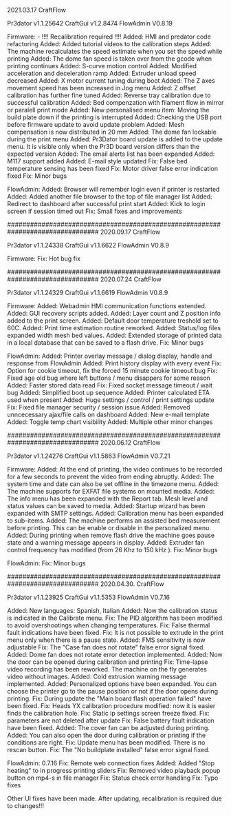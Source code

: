 2021.03.17 CraftFlow

Pr3dator  v1.1.25642
CraftGui  v1.2.8474
FlowAdmin V0.8.19

Firmware: - !!!! Recalibration required !!!!
Added: HMI and predator code refactoring
Added: Added tutorial videos to the calibration steps
Added: The machine recalculates the speed estimate when you set the speed while printing
Added: The dome fan speed is taken over from the gcode when printing continues
Added: S-curve motion control
Added: Modified acceleration and deceleration ramp
Added: Extruder unload speed decreased
Added: X motor current tuning during boot
Added: The Z axes movement speed has been increased in Jog menu
Added: Z offset calibration has further fine tuned
Added: Reverse tray calibration due to successful calibration 
Added: Bed compenzation with filament flow in mirror or paralell print mode
Added: New personalised menu item: Moving the build plate down if the printing is interrupted
Added: Checking the USB port before firmware update to avoid update problem
Added: Mesh compensation is now distributed in 20 mm
Added: The dome fan lockable during the print menu
Added: Pr3Dator board update is added to the update menu. It is visible only when the Pr3D board version differs than the expected version
Added: The email alerts list has been expanded
Added: M117 support added
Added: E-mail style updated
Fix:   False bed temperature sensing has been fixed
Fix:   Motor driver false error indication fixed
Fix:   Minor bugs

FlowAdmin:
Added: Browser will remember login even if printer is restarted
Added: Added another file browser to the top of file manager list
Added: Redirect to dashboard after successful print start
Added: Kick to login screen if session timed out
Fix:   Small fixes and improvements

################################################################################
2020.09.17 CraftFlow

Pr3dator v1.1.24338
CraftGui v1.1.6622
FlowAdmin V0.8.9


Firmware:
Fix:   Hot bug fix


################################################################################
2020.07.24 CraftFlow

Pr3dator  v1.1.24329
CraftGui  v1.1.6619
FlowAdmin V0.8.9

Firmware:
Added: Webadmin HMI communication functions extended.
Added: GUI recovery scripts added.
Added: Layer count and Z position info added to the print screen.
Added: Default door temperature treshold set to 60C.
Added: Print time estimation routine reworked.
Added: Status/log files expanded width mesh bed values.
Added: Extended storage of printed data in a local database that can be saved to a flash drive.
Fix:   Minor bugs

FlowAdmin:
Added: Printer overlay message / dialog display, handle and response from FlowAdmin
Added: Print history display with every event
Fix:   Option for cookie timeout, fix the forced 15 minute cookie timeout bug
Fix:   Fixed age old bug where left buttons / menu disappers for some reason
Added: Faster stored data read
Fix:   Fixed socket message timeout / wait bug
Added: Simplified boot up sequence
Added: Printer calculated ETA used when present
Added: Huge settings / control / print settings update
Fix:   Fixed file manager security / session issue
Added: Removed unncecessary ajax/file calls on dashboard
Added: New e-mail template
Added: Toggle temp chart visibility
Added: Multiple other minor changes


################################################################################
2020.06.12 CraftFlow

Pr3dator  v1.1.24276
CraftGui  v1.1.5863
FlowAdmin V0.7.21

Firmware:
Added: At the end of printing, the video continues to be recorded for a few seconds to prevent the video from ending abruptly.
Added: The system time and date can also be set offline in the timezone menu.
Added: The machine supports for EXFAT file systems on mounted media.
Added: The info menu has been expanded with the Report tab. Mesh level and status values can be saved to media.
Added: Startup wizard has been expanded with SMTP settings.
Added: Calibration menu has been expanded to sub-items.
Added: The machine performs an assisted bed measurement before printing. This can be enable or disable in the personalized menu.
Added: During printing when remove flash drive the machine goes pause state and a warning message appears in display.
Added: Extruder fan control frequency has modified (from 26 Khz to 150 kHz ). 
Fix:   Minor bugs

FlowAdmin:
Fix:   Minor bugs



################################################################################
2020.04.30. CraftFlow

Pr3dator  v1.1.23925
CraftGui  v1.1.5353
FlowAdmin V0.7.16

Added: New languages: Spanish, Italian
Added: Now the calibration status is indicated in the Calibrate menu.
Fix:   The PID algorithm has been modified to avoid overshootings when changing temperatures.
Fix:   False thermal fault indications have been fixed.
Fix:   It is not possible to extrude in the print menu only when there is a pause state.
Added: FMS sensitivity is now adjustable
Fix:   The "Case fan does not rotate" false error signal fixed.
Added: Dome fan does not rotate error detection implemented.
Added: Now the door can be opened during calibration and printing
Fix:   Time-lapse video recording has been reworked. The machine on the fly generates video without images.
Added: Cold extrusion warning message implemented.
Added: Personalized options have been expanded. You can choose the printer go to the pause position or not if the door opens during printing.
Fix:   During update the "Main board flash operation failed" have been fixed.
Fix:   Heads YX calibration procedure modified: now it is easier finds the calibration hole.
Fix:   Static ip settings screen freeze fixed.
Fix:   parameters are not deleted after update
Fix:   False battery fault indication have been fixed.
Added: The cover fan can be adjusted during printing.
Added: You can also open the door during calibration or printing if the conditions are right.
Fix:   Update menu has been modified. There is no rescan button.
Fix:   The "No buildplate installed" false error signal fixed.

FlowAdmin: 0.7.16
Fix:   Remote web connection fixes
Added: Added "Stop heating" to in progress printing sliders
Fix:   Removed video playback popup button on mp4-s in file manager
Fix:   Status check error handling
Fix:   Typo fixes

Other UI fixes have been made.
After updating, recalibration is required due to changes!!!
